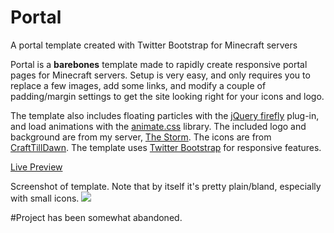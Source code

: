 # Portal
A portal template created with Twitter Bootstrap for Minecraft servers

Portal is a <b>barebones</b> template made to rapidly create responsive portal pages for Minecraft servers. Setup is very easy, and only requires you to replace a few images, add some links, and modify a couple of padding/margin settings to get the site looking right for your icons and logo.

The template also includes floating particles with the <a href="https://github.com/motyar/firefly">jQuery firefly</a> plug-in, and load animations with the <a href="https://daneden.github.io/animate.css/">animate.css</a> library. The included logo and background are from my server, <a href="http://ts-mc.net/">The Storm</a>. The icons are from <a href="https://craftilldawn.com/">CraftTillDawn</a>. The template uses <a href="http://getbootstrap.com/">Twitter Bootstrap</a> for responsive features.

<a href="http://shepherdjerred.com/preview/portal/">Live Preview</a>

Screenshot of template. Note that by itself it's pretty plain/bland, especially with small icons.
<img src="http://i.imgur.com/hatRhgv.png">



#Project has been somewhat abandoned.
